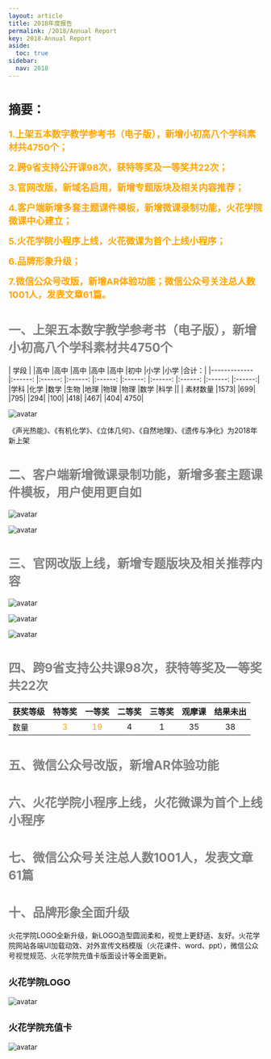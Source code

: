 ```yaml
---
layout: article
title: 2018年度报告
permalink: /2018/Annual Report
key: 2018-Annual Report
aside:
  toc: true
sidebar:
  nav: 2018
---
```


# <font size="5">摘要：</font>

<bro/><bro/>

**<font size="4" color="orange">1.上架五本数字教学参考书（电子版），新增小初高八个学科素材共4750个；</font>**

**<font size="4" color="orange">2.跨9省支持公开课98次，获特等奖及一等奖共22次； </font>**

**<font size="4" color="orange">3.官网改版，新域名启用，新增专题版块及相关内容推荐；</font>**

**<font size="4" color="orange">4.客户端新增多套主题课件模板，新增微课录制功能，火花学院微课中心建立；</font>**

**<font size="4" color="orange">5.火花学院小程序上线，火花微课为首个上线小程序；</font>**

**<font size="4" color="orange">6.品牌形象升级；</font>**

**<font size="4" color="orange">7.微信公众号改版，新增AR体验功能；微信公众号关注总人数1001人，发表文章61篇。</font>**

<bro/><bro/>

# <font size="5" color="gray">一、上架五本数字教学参考书（电子版），新增小初高八个学科素材共4750个</font>

| 学段 |	|高中	|高中	|高中	|高中	|高中	|初中	|小学	|小学	|合计：|
|-------------	|:------:	|:------:	|:------:	|:------:	|:------:	|:------:	|:------:	|:------:	|:------:|
|学科	|化学	|数学	|生物	|地理	|物理	|物理	|数学	|科学	||
|  素材数量  	|1573|	|699|	|795|	|294|	|100|	|418|	|467|	|404|	4750|

![avatar](images/2018book.png)

《声光热能》、《有机化学》、《立体几何》、《自然地理》、《遗传与净化》为2018年新上架

# <font size="5" color="gray">二、客户端新增微课录制功能，新增多套主题课件模板，用户使用更自如</font>

![avatar](images/2018mc1.jpg)

![avatar](images/2018templates.png)

# <font size="5" color="gray">三、官网改版上线，新增专题版块及相关推荐内容</font>

![avatar](images/2018website.png)

![avatar](images/2018topic1.png)

![avatar](images/2018content.png)

# <font size="5" color="gray">四、跨9省支持公共课98次，获特等奖及一等奖共22次</font>

| 获奖等级 |  特等奖 | 一等奖 | 二等奖	| 三等奖| 观摩课	| 结果未出	|	
|----------|:------:|:------:|:------:|:------:|:------:|:------:|
|数量| <font color="orange">3</font> | <font color="orange">19</font>	| 4 | 1 | 35 | 38 |

# <font size="5" color="gray">五、微信公众号改版，新增AR体验功能</font>

# <font size="5" color="gray">六、火花学院小程序上线，火花微课为首个上线小程序</font>

# <font size="5" color="gray">七、微信公众号关注总人数1001人，发表文章61篇</font>

# <font size="5" color="gray">十、品牌形象全面升级</font>

火花学院LOGO全新升级，新LOGO造型圆润柔和，视觉上更舒适、友好。火花学院网站各端UI加载动效、对外宣传文档模版（火花课件、word、ppt），微信公众号视觉规范、火花学院充值卡版面设计等全面更新。

## <font size="4" >火花学院LOGO</font>

![avatar](images/2018logo.png)

## <font size="4" >火花学院充值卡</font>

![avatar](images/2018card.png)
